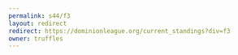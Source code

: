 ```yaml
---
permalink: s44/f3
layout: redirect
redirect: https://dominionleague.org/current_standings?div=f3
owner: truffles
---
```

